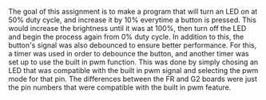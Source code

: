 The goal of this assignment is to make a program that will turn an LED on at 50% duty cycle, and increase it by 10% everytime a button is pressed. This would increase the brightness until it was at 100%, then turn off the LED and begin the process again from 0% duty cycle. In addition to this, the button's signal was also debounced to ensure better performance. For this, a timer was used in order to debounce the button, and another timer was set up to use the built in pwm function. This was done by simply chosing an LED that was compatible with the built in pwm signal and selecting the pwm mode for that pin. The differences between the FR and G2 boards were just the pin numbers that were compatible with the built in pwm feature. 